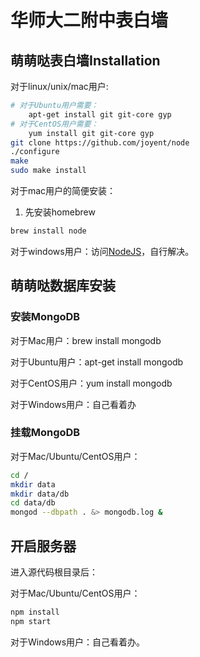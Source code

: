 # 华师大二附中表白墙

## 萌萌哒表白墙Installation

对于linux/unix/mac用户:

```bash
# 对于Ubuntu用户需要：
    apt-get install git git-core gyp
# 对于CentOS用户需要：
    yum install git git-core gyp
git clone https://github.com/joyent/node
./configure
make
sudo make install
```

对于mac用户的简便安装：

1. 先安装homebrew

```bash
brew install node
```

对于windows用户：访问[NodeJS](http://nodejs.org/)，自行解决。

## 萌萌哒数据库安装

### 安装MongoDB

对于Mac用户：brew install mongodb

对于Ubuntu用户：apt-get install mongodb

对于CentOS用户：yum install mongodb

对于Windows用户：自己看着办

### 挂载MongoDB

对于Mac/Ubuntu/CentOS用户：

```bash
cd /
mkdir data
mkdir data/db
cd data/db
mongod --dbpath . &> mongodb.log &
```

## 开启服务器

进入源代码根目录后：

对于Mac/Ubuntu/CentOS用户：

```bash
npm install
npm start
```

对于Windows用户：自己看着办。


